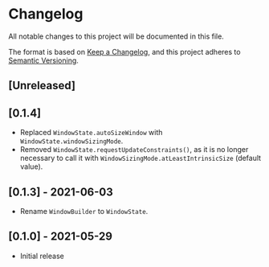 # Changelog

All notable changes to this project will be documented in this file.

The format is based on [Keep a Changelog](https://keepachangelog.com/en/1.0.0/),
and this project adheres to [Semantic Versioning](https://semver.org/spec/v2.0.0.html).

## [Unreleased]

## [0.1.4]

- Replaced `WindowState.autoSizeWindow` with `WindowState.windowSizingMode`.
- Removed `WindowState.requestUpdateConstraints()`, as it is no longer necessary to call it with `WindowSizingMode.atLeastIntrinsicSize` (default value).

## [0.1.3] - 2021-06-03

- Rename `WindowBuilder` to `WindowState`.

## [0.1.0] - 2021-05-29

- Initial release

